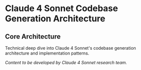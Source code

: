 # Claude 4 Sonnet Codebase Generation Architecture

## Core Architecture
Technical deep dive into Claude 4 Sonnet's codebase generation architecture and implementation patterns.

*Content to be developed by Claude 4 Sonnet research team.*
